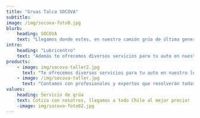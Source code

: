 ```yaml
---
title: "Gruas Talca SOCOVA"
subtitle:
image: /img/socova-foto0.jpg
blurb:
    heading: SOCOVA
    text: "Llegamos donde estes, en nuestro camión grúa de última generación."
intro:
    heading: "Lubricentro"
    text: "Además te ofrecemos diversos servicios para tu auto en nuestro lubricentro ubicado en 38 oriente 701 en la ciudad de Talca."
products:
    - image: img/socova-taller2.jpg
      text: "Te ofrecemos diversos servicios para tu auto en nuestro lubricentro ubicado en 38 oriente 701, Talca."
    - image: /img/socova-taller.jpg
      text: "Contamos con profesionales y expertos que resolverán todas tus dudas. Atendemos todas las marcas."
values:
    heading: Servicio de grúa
    text: Cotiza con nosotros, llegamos a todo Chile al mejor precio!
    -image: img/socova-foto02.jpg
---
```


